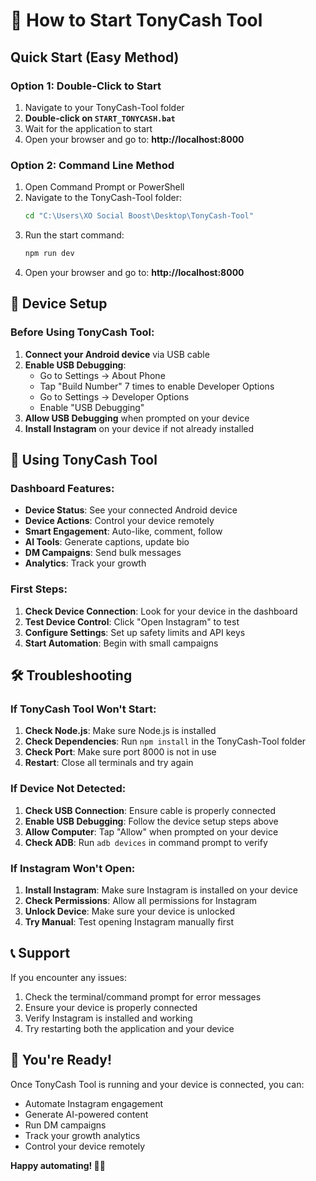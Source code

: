 # 🚀 How to Start TonyCash Tool

## Quick Start (Easy Method)

### Option 1: Double-Click to Start
1. Navigate to your TonyCash-Tool folder
2. **Double-click on `START_TONYCASH.bat`**
3. Wait for the application to start
4. Open your browser and go to: **http://localhost:8000**

### Option 2: Command Line Method
1. Open Command Prompt or PowerShell
2. Navigate to the TonyCash-Tool folder:
   ```cmd
   cd "C:\Users\XO Social Boost\Desktop\TonyCash-Tool"
   ```
3. Run the start command:
   ```cmd
   npm run dev
   ```
4. Open your browser and go to: **http://localhost:8000**

## 📱 Device Setup

### Before Using TonyCash Tool:
1. **Connect your Android device** via USB cable
2. **Enable USB Debugging**:
   - Go to Settings → About Phone
   - Tap "Build Number" 7 times to enable Developer Options
   - Go to Settings → Developer Options
   - Enable "USB Debugging"
3. **Allow USB Debugging** when prompted on your device
4. **Install Instagram** on your device if not already installed

## 🎯 Using TonyCash Tool

### Dashboard Features:
- **Device Status**: See your connected Android device
- **Device Actions**: Control your device remotely
- **Smart Engagement**: Auto-like, comment, follow
- **AI Tools**: Generate captions, update bio
- **DM Campaigns**: Send bulk messages
- **Analytics**: Track your growth

### First Steps:
1. **Check Device Connection**: Look for your device in the dashboard
2. **Test Device Control**: Click "Open Instagram" to test
3. **Configure Settings**: Set up safety limits and API keys
4. **Start Automation**: Begin with small campaigns

## 🛠️ Troubleshooting

### If TonyCash Tool Won't Start:
1. **Check Node.js**: Make sure Node.js is installed
2. **Check Dependencies**: Run `npm install` in the TonyCash-Tool folder
3. **Check Port**: Make sure port 8000 is not in use
4. **Restart**: Close all terminals and try again

### If Device Not Detected:
1. **Check USB Connection**: Ensure cable is properly connected
2. **Enable USB Debugging**: Follow the device setup steps above
3. **Allow Computer**: Tap "Allow" when prompted on your device
4. **Check ADB**: Run `adb devices` in command prompt to verify

### If Instagram Won't Open:
1. **Install Instagram**: Make sure Instagram is installed on your device
2. **Check Permissions**: Allow all permissions for Instagram
3. **Unlock Device**: Make sure your device is unlocked
4. **Try Manual**: Test opening Instagram manually first

## 📞 Support

If you encounter any issues:
1. Check the terminal/command prompt for error messages
2. Ensure your device is properly connected
3. Verify Instagram is installed and working
4. Try restarting both the application and your device

## 🎉 You're Ready!

Once TonyCash Tool is running and your device is connected, you can:
- Automate Instagram engagement
- Generate AI-powered content
- Run DM campaigns
- Track your growth analytics
- Control your device remotely

**Happy automating! 📱✨**
